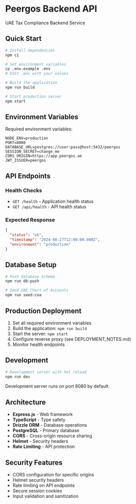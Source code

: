 # Peergos Backend API

UAE Tax Compliance Backend Service

## Quick Start

```bash
# Install dependencies
npm ci

# Set environment variables
cp .env.example .env
# Edit .env with your values

# Build the application
npm run build

# Start production server
npm start
```

## Environment Variables

Required environment variables:

```env
NODE_ENV=production
PORT=8080
DATABASE_URL=postgres://user:pass@host:5432/peergos
SESSION_SECRET=change_me
CORS_ORIGIN=https://app.peergos.ae
JWT_ISSUER=peergos
```

## API Endpoints

### Health Checks
- `GET /health` - Application health status
- `GET /api/health` - API health status

### Expected Response
```json
{
  "status": "ok",
  "timestamp": "2024-08-27T12:00:00.000Z",
  "environment": "production"
}
```

## Database Setup

```bash
# Push database schema
npm run db:push

# Seed UAE Chart of Accounts
npm run seed:coa
```

## Production Deployment

1. Set all required environment variables
2. Build the application: `npm run build`  
3. Start the server: `npm start`
4. Configure reverse proxy (see DEPLOYMENT_NOTES.md)
5. Monitor health endpoints

## Development

```bash
# Development server with hot reload
npm run dev
```

Development server runs on port 8080 by default.

## Architecture

- **Express.js** - Web framework
- **TypeScript** - Type safety
- **Drizzle ORM** - Database operations
- **PostgreSQL** - Primary database
- **CORS** - Cross-origin resource sharing
- **Helmet** - Security headers
- **Rate Limiting** - API protection

## Security Features

- CORS configuration for specific origins
- Helmet security headers
- Rate limiting on API endpoints
- Secure session cookies
- Input validation and sanitization